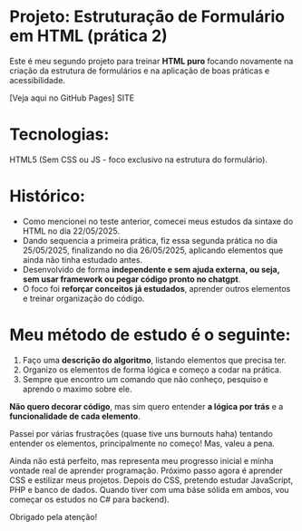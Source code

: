 # Projeto: Estruturação de Formulário em HTML (prática 2)
Este é meu segundo projeto para treinar **HTML puro** focando novamente na criação da estrutura de formulários e na aplicação de boas práticas e acessibilidade.

[Veja aqui no GitHub Pages] SITE

# Tecnologias:
HTML5
(Sem CSS ou JS - foco exclusivo na estrutura do formulário).

# Histórico:
- Como mencionei no teste anterior, comecei meus estudos da sintaxe do HTML no dia 22/05/2025.
- Dando sequencia a primeira prática, fiz essa segunda prática no dia 25/05/2025, finalizando no dia 26/05/2025, aplicando elementos que ainda não tinha estudado antes.
- Desenvolvido de forma **independente e sem ajuda externa, ou seja, sem usar framework ou pegar código pronto no chatgpt**.
- O foco foi **reforçar conceitos já estudados**, aprender outros elementos e treinar organização do código.

# Meu método de estudo é o seguinte:
1. Faço uma **descrição do algoritmo**, listando elementos que precisa ter.
2. Organizo os elementos de forma lógica e começo a codar na prática.
3. Sempre que encontro um comando que não conheço, pesquiso e aprendo o maximo sobre ele.

**Não quero decorar código**, mas sim quero entender **a lógica por trás** e a **funcionalidade de cada elemento**.

Passei por várias frustrações (quase tive uns burnouts haha) tentando entender os elementos, principalmente no começo! Mas, valeu a pena.

Ainda não está perfeito, mas representa meu progresso inicial e minha vontade real de aprender programação. Próximo passo agora é aprender CSS e estilizar meus projetos. 
Depois do CSS, pretendo estudar JavaScript, PHP e banco de dados. Quando tiver com uma báse sólida em ambos, vou começar os estudos no C# para backend).


Obrigado pela atenção!
